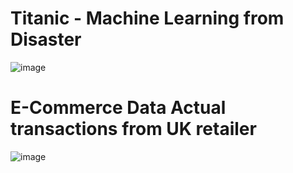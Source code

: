 # Titanic - Machine Learning from Disaster
![image](https://github.com/BevisJChen/kaggle_project-/blob/main/Titanic%20-%20Machine%20Learning%20from%20Disaster/analysis_process.png)

# E-Commerce Data Actual transactions from UK retailer
![image](https://github.com/BevisJChen/kaggle_project/blob/main/E-Commerce%20Data%20Actual%20transactions%20from%20UK%20retailer/analysis_process.PNG)

